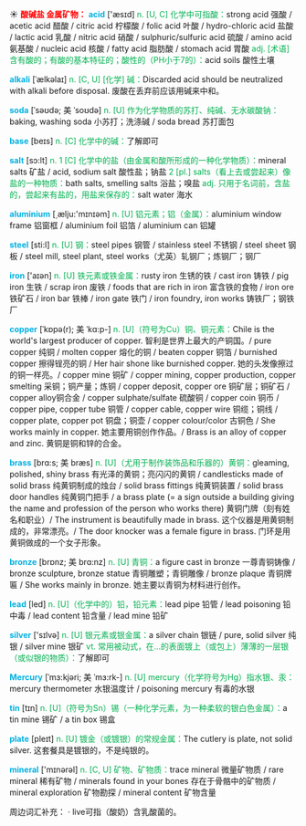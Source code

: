 ☀ <font color="red">**酸碱盐 金属矿物：**</font>
<font color="sky blue">**acid**</font> ['æsɪd] 
<font color="#00b050">n. [U, C] 化学中可指酸：</font>strong acid 强酸 / acetic acid 醋酸 / citric acid 柠檬酸 / folic acid 叶酸 / hydro-chloric acid 盐酸 / lactic acid 乳酸 / nitric acid 硝酸 / sulphuric/sulfuric acid 硫酸 / amino acid 氨基酸 / nucleic acid 核酸 / fatty acid 脂肪酸 / stomach acid 胃酸 <font color="#00b050">adj. [术语] 含有酸的；有酸的基本特征的；酸性的（PH小于7的）：</font>acid soils 酸性土壤
           
<font color="sky blue">**alkali**</font> [ˈælkəlaɪ]
<font color="#00b050">n. [C, U] [化学] 碱：</font>Discarded acid should be neutralized with alkali before disposal. 废酸在丢弃前应该用碱来中和。
           
<font color="sky blue">**soda**</font> [ˈsəʊdə; 美 ˈsoʊdə]
<font color="#00b050">n. [U] 作为化学物质的苏打、纯碱、无水碳酸钠：</font>baking, washing soda 小苏打；洗涤碱 / soda bread 苏打面包
 
<font color="sky blue">**base**</font> [beɪs] 
<font color="#00b050">n. [C] 化学中的碱：</font>了解即可

<font color="sky blue">**salt**</font> [sɔ:lt] 
<font color="#00b050">n. 1 [C] 化学中的盐（由金属和酸所形成的一种化学物质）：</font>mineral salts 矿盐 / acid, sodium salt 酸性盐；钠盐 <font color="#00b050">2 [pl.] salts（看上去或尝起来）像盐的一种物质：</font>bath salts, smelling salts 浴盐；嗅盐 <font color="#00b050">adj. 只用于名词前，含盐的，尝起来有盐的，用盐来保存的：</font>salt water 海水

<font color="sky blue">**aluminium**</font> [͵ælju:'mɪnɪəm] 
<font color="#00b050">n. [U] 铝元素；铝（金属）：</font>aluminium window frame 铝窗框 / aluminium foil 铝箔 / aluminium can 铝罐

<font color="sky blue">**steel**</font> [sti:l] 
<font color="#00b050">n. [U] 钢：</font>steel pipes 钢管 / stainless steel 不锈钢 / steel sheet 钢板 / steel mill, steel plant, steel works（尤英）轧钢厂；炼钢厂；钢厂

<font color="sky blue">**iron**</font> ['aɪən] 
<font color="#00b050">n. [U] 铁元素或铁金属：</font>rusty iron 生锈的铁 / cast iron 铸铁 / pig iron 生铁 / scrap iron 废铁 / foods that are rich in iron 富含铁的食物 / iron ore 铁矿石 / iron bar 铁棒 / iron gate 铁门 / iron foundry, iron works 铸铁厂；钢铁厂
           
<font color="sky blue">**copper**</font> [ˈkɒpə(r); 美 ˈkɑ:p-]
<font color="#00b050">n. [U]（符号为Cu）铜、铜元素：</font>Chile is the world's largest producer of copper. 智利是世界上最大的产铜国。/ pure copper 纯铜 / molten copper 熔化的铜 / beaten copper 铜箔 / burnished copper 擦得锃亮的铜 / Her hair shone like burnished copper. 她的头发像擦过的铜一样亮。/ copper mine 铜矿 / copper mining, copper production, copper smelting 采铜；铜产量；炼铜 / copper deposit, copper ore 铜矿层；铜矿石 / copper alloy铜合金 / copper sulphate/sulfate 硫酸铜 / copper coin 铜币 / copper pipe, copper tube 铜管 / copper cable, copper wire 铜缆；铜线 / copper plate, copper pot 铜盘；铜壶 / copper colour/color 古铜色 / She works mainly in copper. 她主要用铜创作作品。/ Brass is an alloy of copper and zinc. 黄铜是铜和锌的合金。
           
<font color="sky blue">**brass**</font> [brɑ:s; 美 bræs]
<font color="#00b050">n. [U]（尤用于制作装饰品和乐器的）黄铜：</font>gleaming, polished, shiny brass 有光泽的黄铜；亮闪闪的黄铜 / candlesticks made of solid brass 纯黄铜制成的烛台 / solid brass fittings 纯黄铜装置 / solid brass door handles 纯黄铜门把手 / a brass plate (= a sign outside a building giving the name and profession of the person who works there) 黄铜门牌（刻有姓名和职业）/ The instrument is beautifully made in brass. 这个仪器是用黄铜制成的，非常漂亮。/ The door knocker was a female figure in brass. 门环是用黄铜做成的一个女子形象。
           
<font color="sky blue">**bronze**</font> [brɒnz; 美 brɑ:nz]
<font color="#00b050">n. [U] 青铜：</font>a figure cast in bronze 一尊青铜铸像 / bronze sculpture, bronze statue 青铜雕塑；青铜雕像 / bronze plaque 青铜牌匾 / She works mainly in bronze. 她主要以青铜为材料进行创作。

<font color="sky blue">**lead**</font> [led] 
<font color="#00b050">n. [U]（化学中的）铅，铅元素：</font>lead pipe 铅管 / lead poisoning 铅中毒 / lead content 铅含量 / lead mine 铅矿

<font color="sky blue">**silver**</font> ['sɪlvə] 
<font color="#00b050">n. [U] 银元素或银金属：</font>a silver chain 银链 / pure, solid silver 纯银 / silver mine 银矿 <font color="#00b050">vt. 常用被动式，在…的表面镀上（或包上）薄薄的一层银（或似银的物质）：</font>了解即可
           
<font color="sky blue">**Mercury**</font> [ˈmɜ:kjəri; 美 ˈmɜ:rk-]
<font color="#00b050">n. [U] mercury（化学符号为Hg）指水银、汞：</font>mercury thermometer 水银温度计 / poisoning mercury 有毒的水银

<font color="sky blue">**tin**</font> [tɪn] 
<font color="#00b050">n. [U]（符号为Sn）锡（一种化学元素，为一种柔软的银白色金属）：</font>a tin mine 锡矿 / a tin box 锡盒

<font color="sky blue">**plate**</font> [pleɪt] 
<font color="#00b050">n. [U] 镀金（或镀银）的常规金属：</font>The cutlery is plate, not solid silver. 这套餐具是镀银的，不是纯银的。

<font color="sky blue">**mineral**</font> ['mɪnərəl] 
<font color="#00b050">n. [C, U] 矿物、矿物质：</font>trace mineral 微量矿物质 / rare mineral 稀有矿物 / minerals found in your bones 存在于骨骼中的矿物质 / mineral exploration 矿物勘探 / mineral content 矿物含量

周边词汇补充：
· live可指（酸奶）含乳酸菌的。


